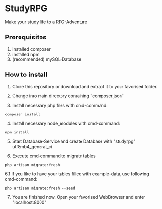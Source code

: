 # StudyRPG
Make your study life to a RPG-Adventure

## Prerequisites
1. installed composer
2. installed npm
3. (recommended) mySQL-Database

## How to install
1. Clone this repository or download and extract it to your favorised folder.

2. Change into main directory containing "composer.json"

3. Install necessary php files with cmd-command:
```
composer install
```

4. Install necessary node_modules with cmd-command:
```
npm install
```

5. Start Database-Service and create Database with "studyrpg" utf8mb4_general_ci

6. Execute cmd-command to migrate tables
```
php artisan migrate:fresh
```

6.1 If you like to have your tables filled with example-data, use following cmd-command:
```
php artisan migrate:fresh --seed
```

7. You are finished now. Open your favorised WebBrowser and enter "localhost:8000"